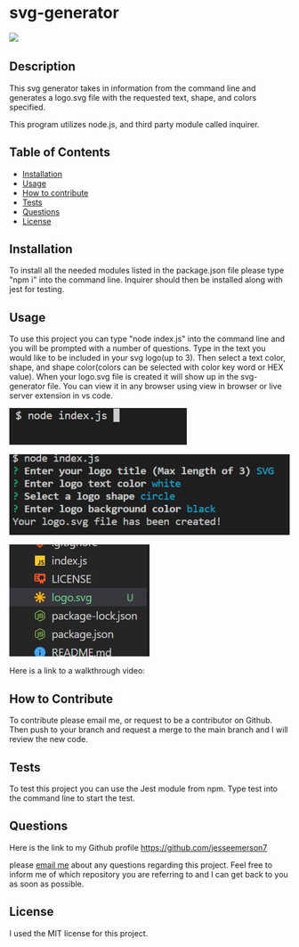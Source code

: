 # svg-generator

  <img src= 'https://img.shields.io/badge/License-MIT-blue'>

## Description

This svg generator takes in information from the command line and generates a logo.svg file with the requested text, shape, and colors specified.

This program utilizes node.js, and third party module called inquirer.

## Table of Contents

- [Installation](#installation)
- [Usage](#usage)
- [How to contribute](#How)
- [Tests](#Tests)
- [Questions](#Questions)
- [License](#license)

## Installation

To install all the needed modules listed in the package.json file please type "npm i" into the command line. Inquirer should then be installed along with jest for testing.

## Usage

To use this project you can type "node index.js" into the command line and you will be prompted with a number of questions. Type in the text you would like to be included in your svg logo(up to 3). Then select a text color, shape, and shape color(colors can be selected with color key word or HEX value). When your logo.svg file is created it will show up in the svg-generator file. You can view it in any browser using view in browser or live server extension in vs code.

![Alt text](images/Screenshot%202023-04-24%20170937.png)

![Alt text](images/Screenshot%202023-04-24%20171012.png)

![Alt text](images/Screenshot%202023-04-24%20171108.png)

Here is a link to a walkthrough video:

## How to Contribute

To contribute please email me, or request to be a contributor on Github. Then push to your branch and request a merge to the main branch and I will review the new code.

## Tests

To test this project you can use the Jest module from npm. Type test into the command line to start the test.

## Questions

Here is the link to my Github profile https://github.com/jesseemerson7

please <a href="mailto:jesseemerson7@gmail.com">email me</a> about any questions regarding this project. Feel free to inform me of which repository you are referring to and I can get back to you as soon as possible.

## License

I used the MIT license for this project.
